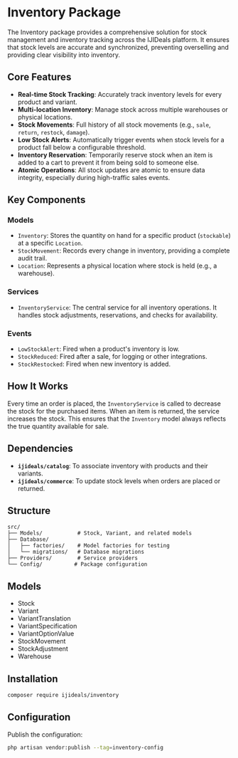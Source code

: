# Inventory Package

The Inventory package provides a comprehensive solution for stock management and inventory tracking across the IJIDeals platform. It ensures that stock levels are accurate and synchronized, preventing overselling and providing clear visibility into inventory.

## Core Features

-   **Real-time Stock Tracking**: Accurately track inventory levels for every product and variant.
-   **Multi-location Inventory**: Manage stock across multiple warehouses or physical locations.
-   **Stock Movements**: Full history of all stock movements (e.g., `sale`, `return`, `restock`, `damage`).
-   **Low Stock Alerts**: Automatically trigger events when stock levels for a product fall below a configurable threshold.
-   **Inventory Reservation**: Temporarily reserve stock when an item is added to a cart to prevent it from being sold to someone else.
-   **Atomic Operations**: All stock updates are atomic to ensure data integrity, especially during high-traffic sales events.

## Key Components

### Models

-   `Inventory`: Stores the quantity on hand for a specific product (`stockable`) at a specific `Location`.
-   `StockMovement`: Records every change in inventory, providing a complete audit trail.
-   `Location`: Represents a physical location where stock is held (e.g., a warehouse).

### Services

-   `InventoryService`: The central service for all inventory operations. It handles stock adjustments, reservations, and checks for availability.

### Events

-   `LowStockAlert`: Fired when a product's inventory is low.
-   `StockReduced`: Fired after a sale, for logging or other integrations.
-   `StockRestocked`: Fired when new inventory is added.

## How It Works

Every time an order is placed, the `InventoryService` is called to decrease the stock for the purchased items. When an item is returned, the service increases the stock. This ensures that the `Inventory` model always reflects the true quantity available for sale.

## Dependencies

-   **`ijideals/catalog`**: To associate inventory with products and their variants.
-   **`ijideals/commerce`**: To update stock levels when orders are placed or returned.

## Structure

```
src/
├── Models/           # Stock, Variant, and related models
├── Database/
│   ├── factories/    # Model factories for testing
│   └── migrations/   # Database migrations
├── Providers/        # Service providers
└── Config/          # Package configuration
```

## Models

- Stock
- Variant
- VariantTranslation
- VariantSpecification
- VariantOptionValue
- StockMovement
- StockAdjustment
- Warehouse

## Installation

```bash
composer require ijideals/inventory
```

## Configuration

Publish the configuration:

```bash
php artisan vendor:publish --tag=inventory-config
``` 
